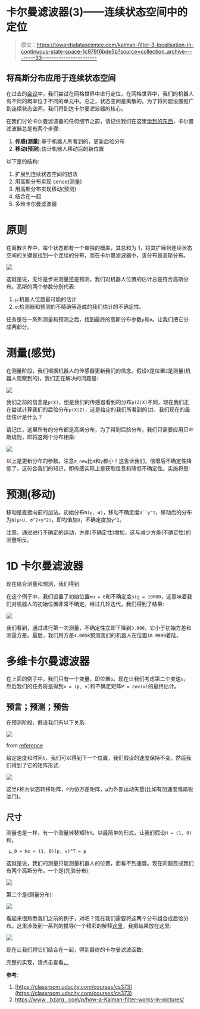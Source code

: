# 卡尔曼滤波器(3)——连续状态空间中的定位

> 原文：<https://towardsdatascience.com/kalman-filter-3-localisation-in-continuous-state-space-1c979f6bde5b?source=collection_archive---------33----------------------->

## 将高斯分布应用于连续状态空间

在过去的[会议](/kalman-filter-2-grid-world-localisation-93674dc750c6)中，我们尝试在网格世界中进行定位，在网格世界中，我们的机器人有不同的概率位于不同的单元中。总之，状态空间是离散的。为了将问题设置推广到连续状态空间，我们将到达卡尔曼滤波器的核心。

在我们讨论卡尔曼滤波器的任何细节之前，请记住我们在这里[学到的东西](/kalman-filter-1-the-basics-68f89deb2613)，卡尔曼滤波器总是有两个步骤:

1.  **传感(测量)**:基于机器人所看到的，更新后验分布
2.  **移动(预测)**:估计机器人移动后的新位置

以下是的结构:

1.  扩展到连续状态空间的想法
2.  用高斯分布实现 sense(测量)
3.  用高斯分布实现移动(预测)
4.  结合在一起
5.  多维卡尔曼滤波器

# 原则

在离散世界中，每个状态都有一个单独的概率，其总和为 1，将其扩展到连续状态空间的关键是找到一个连续的分布，而在卡尔曼滤波器中，该分布是高斯分布。

![](img/eeae6f896154b9dc4871a1697a1ef9c5.png)

这就是说，无论是步进测量还是预测，我们对机器人位置的估计总是符合高斯分布。高斯的两个参数分别代表:

1.  `μ`:机器人位置最可能的估计
2.  `σ`:检测器和预测的不精确等造成的我们估计的不确定性。

任务是在一系列测量和预测之后，找到最终的高斯分布参数`μ`和`σ`。让我们把它分成两部分。

# 测量(感觉)

在测量阶段，我们根据机器人的传感器更新我们的信念。假设`X`是位置`Z`是测量(机器人观察到的)，我们正在解决的问题是:

![](img/12d53754127c5f5194e6fb7a24d4aa46.png)

我们之前的信念是`p(X)`，但是我们的传感器看到的分布`p(Z|X)`不同，现在我们正在尝试计算我们的后验分布`p(X|Z)`，这是给定的我们所看到的(`Z`)，我们现在的最佳估计是什么？

请记住，这里所有的分布都是高斯分布，为了得到后验分布，我们只需要应用贝叶斯规则，即将这两个分布相乘:

![](img/3dfb25a55c9ff618885b92e808fb9fef.png)

以上是更新分布的参数。注意`σ_new`比`σ`和`γ`都小！这告诉我们，倍增后不确定性降低了，这符合我们的知识，即传感实际上是获取信息和降低不确定性。实施将是:

# 预测(移动)

移动是直接向前的加法。初始分布`N(μ, σ)`，移动不确定度`U``γ^2`，移动后的分布为`N(μ+U, σ^2+γ^2)`，即均值加`U`，不确定度加`γ^2`。

注意，通过进行不确定的运动，方差(不确定性)增加，这与减少方差(不确定性)的测量相反。

# 1D 卡尔曼滤波器

现在结合测量和预测，我们得到:

在这个例子中，我们设置了初始位置`mu = 0`和不确定度`sig = 10000`，这意味着我们对机器人的初始位置非常不确定。经过几轮迭代，我们得到了结果:

![](img/10d2b3e4cf3e92d220d5bfcd83b8bf8a.png)

我们看到，通过进行第一次测量，不确定性立即下降到`3.998`，它小于初始方差和测量方差。最后，我们用方差`4.0058`预测我们的机器人在位置`10.9999`着陆。

# 多维卡尔曼滤波器

在上面的例子中，我们只有一个变量，即位置`p`。现在让我们考虑第二个变速`v`，然后我们的任务将是得到`x = (p, v)`和不确定矩阵`P = cov(x)`的最终估计。

## 预言；预测；预告

在预测阶段，假设我们有以下关系:

![](img/6444b38eef7d9dd25ab4c59677924c58.png)

from [reference](https://www.bzarg.com/p/how-a-kalman-filter-works-in-pictures/)

给定速度和时间`t`，我们可以得到下一个位置，我们假设的速度保持不变。然后我们得到了它的矩阵形式:

![](img/63bd92df91b20d55fc25d5d794aacdb6.png)

这里`F`称为状态转移矩阵，`P`为协方差矩阵，`μ`为外部运动矢量(比如有加速度或踏板油门)。

## 尺寸

测量也是一样，有一个测量转移矩阵`H`。以最简单的形式，让我们假设`H = (1, 0)`和，

```
 μ_0 = Hx = (1, 0)(p, v)^T = p
```

这就是说，我们的测量只能测量机器人的位置，而看不到速度。现在问题变成我们有两个高斯分布，一个是(先验分布):

![](img/7230eb71145b13fb9c9686900eeffc23.png)

第二个是(测量分布):

![](img/89bfce471f1f9e956b77d20d5c535511.png)

看起来很熟悉我们之前的例子，对吧？现在我们需要将这两个分布组合成后验分布。这里涉及到一系列的推导(一个精彩的解释[这里](https://www.bzarg.com/p/how-a-kalman-filter-works-in-pictures/)，我把结果放在这里:

![](img/bc30c769611ce89edf4889a9c98ed41b.png)

现在让我们将它们结合在一起，得到最终的卡尔曼滤波函数:

完整的实现，请点击查看[。](https://github.com/MJeremy2017/Machine-Learning-Models/blob/master/Localisation/kalman-filter.ipynb)

**参考**:

1.  [https://classroom.udacity.com/courses/cs373](https://classroom.udacity.com/courses/cs373)
2.  [https://www . bzarg . com/p/how-a-Kalman-filter-works-in-pictures/](https://www.bzarg.com/p/how-a-kalman-filter-works-in-pictures/)